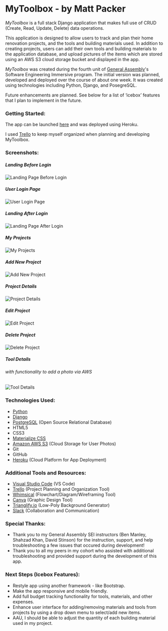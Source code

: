 # MyToolbox - by Matt Packer

*MyToolbox* is a full stack Django application that makes full use of CRUD (Create, Read, Update, Delete) data operations.

This application is designed to allow users to track and plan their home renovation projects, and the tools and building materials used. In addition to creating projects, users can add their own tools and building materials to the application database, and upload pictures of the items which are stored using an AWS S3 cloud storage bucket and displayed in the app.

*MyToolbox* was created during the fourth unit of [General Assembly](https://www.generalassemb.ly)'s Software Engineering Immersive program. The initial version was planned, developed and deployed over the course of about one week. It was created using technologies including Python, Django, and PosegreSQL. 

Future enhancements are planned. See below for a list of ‘icebox’ features that I plan to implement in the future.


### Getting Started:
The app can be launched [here](https://mp-mytoolbox.herokuapp.com) and was deployed using Heroku.

I used [Trello](https://trello.com/b/G7p7wgEH/unit-4-mytoolbox#) to keep myself organized when planning and developing MyToolbox.


### Screenshots:

##### Landing Before Login
![Landing Page Before Login](main_app/static/images/ScreenShot_MyToolbox_1_Home.png)

##### User Login Page
![User Login Page](main_app/static/images/ScreenShot_MyToolBox_2_Login.png)

##### Landing After Login
![Landing Page After Login](main_app/static/images/ScreenShot_MyToolbox_3_AfterLoginLanding.png)

##### My Projects
![My Projects](main_app/static/images/ScreenShot_MyToolbox_4_MyProjects.png)

##### Add New Project
![Add New Project](main_app/static/images/ScreenShot_MyToolbox_5_AddNewProject.png)

##### Project Details
![Project Details](main_app/static/images/ScreenShot_MyToolbox_6_ProjectDetails.png)

##### Edit Project
![Edit Project](main_app/static/images/ScreenShot_MyToolbox_7_EditProject.png)

##### Delete Project
![Delete Project](main_app/static/images/ScreenShot_MyToolbox_8_DeleteProject.png)

##### Tool Details
###### with functionality to add a photo via AWS
![Tool Details](main_app/static/images/ScreenShot_MyToolbox_9_ToolDetailsAWS.png)

### Technologies Used:
* [Python](https://www.python.org/)
* [Django](https://www.djangoproject.com/)
* [PostgreSQL](https://www.postgresql.org/) (Open Source Relational Database)
* HTML5
* CSS3
* [Materialize CSS](https://materializecss.com/)
* [Amazon AWS S3](https://aws.amazon.com/s3/faqs/) (Cloud Storage for User Photos)
* Git
* GitHub
* [Heroku](https://www.heroku.com/home) (Cloud Platform for App Deployment)


### Additional Tools and Resources:
* [Visual Studio Code](https://code.visualstudio.com/) (VS Code)
* [Trello](https://trello.com/en-US) (Project Planning and Organization Tool)
* [Whimsical](https://whimsical.com/) (Flowchart/Diagram/Wireframing Tool)
* [Canva](https://www.canva.com/) (Graphic Design Tool)
* [Trianglify.io](https://trianglify.io/) (Low-Poly Background Generator)
* [Slack](https://slack.com/) (Collaboration and Communication)

### Special Thanks:
* Thank you to my General Assembly SEI instructors (Ben Manley, Shahzad Khan, David Stinson) for the instruction, support, and help troubleshooting a few issues that occured during development!
* Thank you to all my peers in my cohort who assisted with additional troubleshooting and provided support during the development of this app.

### Next Steps (Icebox Features):
* Restyle app using another framework - like Bootstrap.
* Make the app responsive and mobile friendly.
* Add full budget tracking functionality for tools, materials, and other expenses.
* Enhance user interface for adding/removing materials and tools from projects by using a drop down menu to select/add new items.
* AAU, I should be able to adjust the quantity of each building material used in my project.
